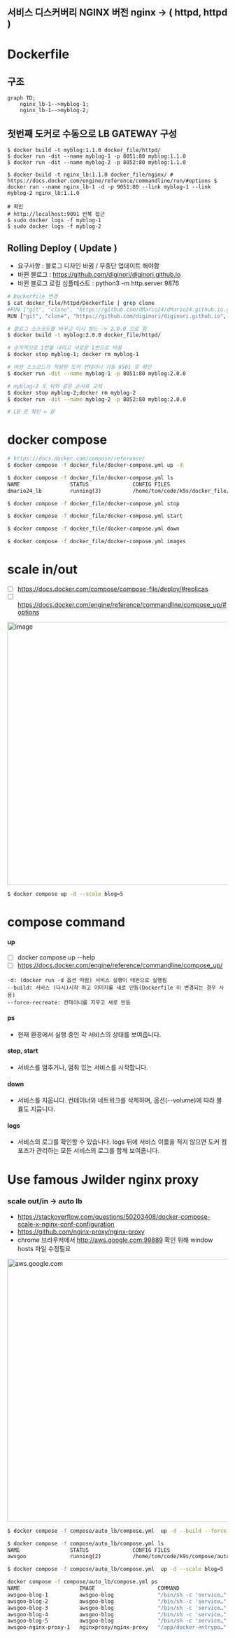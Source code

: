 ## 서비스 디스커버리 NGINX 버전 nginx -> ( httpd, httpd )

# Dockerfile

## 구조
```mermaid
graph TD;
    nginx_lb-1-->myblog-1;
    nginx_lb-1-->myblog-2;
```

## 첫번째 도커로 수동으로 LB GATEWAY 구성
```
$ docker build -t myblog:1.1.0 docker_file/httpd/
$ docker run -dit --name myblog-1 -p 8051:80 myblog:1.1.0
$ docker run -dit --name myblog-2 -p 8052:80 myblog:1.1.0

$ docker build -t nginx_lb:1.1.0 docker_file/nginx/ # https://docs.docker.com/engine/reference/commandline/run/#options $ docker run --name nginx_lb-1 -d -p 9051:80 --link myblog-1 --link myblog-2 nginx_lb:1.1.0

# 확인
# http://localhost:9091 반복 접근
$ sudo docker logs -f myblog-1
$ sudo docker logs -f myblog-2
```

## Rolling Deploy ( Update )
- 요구사항 : 블로그 디자인 바뀜 / 무중단 업데이트 해야함
- 바뀐 블로그 : https://github.com/diginori/diginori.github.io
- 바뀐 블로그 로컬 심플테스트 : python3 -m http.server 9876
```bash
# Dockerfile 변경
$ cat docker_file/httpd/Dockerfile | grep clone
#RUN ["git", "clone", "https://github.com/dMario24/dMario24.github.io.git", "/usr/local/apache2/app/blog"]
RUN ["git", "clone", "https://github.com/diginori/diginori.github.io", "/usr/local/apache2/app/blog"]

# 블로그 소스코드를 바꾸고 다시 빌드 -> 2.0.0 으로 함
$ docker build -t myblog:2.0.0 docker_file/httpd/

# 순차적으로 1번을 내리고 새로운 1번으로 바꿈
$ docker stop myblog-1; docker rm myblog-1

# 바뀐 소스코드가 적용된 도커 컨테이너 가동 8501 로 확인
$ docker run -dit --name myblog-1 -p 8051:80 myblog:2.0.0

# myblog-2 도 위와 같은 순서로 교체
$ docker stop myblog-2;docker rm myblog-2
$ docker run -dit --name myblog-2 -p 8052:80 myblog:2.0.0

# LB 로 확인 = 끝
```

# docker compose

```bash
# https://docs.docker.com/compose/reference/
$ docker compose -f docker_file/docker-compose.yml up -d

$ docker compose -f docker_file/docker-compose.yml ls
NAME                STATUS              CONFIG FILES
dmario24_lb         running(3)          /home/tom/code/k9s/docker_file/docker-compose.yml

$ docker compose -f docker_file/docker-compose.yml stop

$ docker compose -f docker_file/docker-compose.yml start

$ docker compose -f docker_file/docker-compose.yml down

$ docker compose -f docker_file/docker-compose.yml images
```

# scale in/out

- [ ] https://docs.docker.com/compose/compose-file/deploy/#replicas
- [ ] https://docs.docker.com/engine/reference/commandline/compose_up/#options

<img width="600" alt="image" src="https://github.com/log-diginori/log-diginori.github.io/assets/10396850/94d6101c-39e0-4abd-b299-448cc06e28f7">

```bash
$ docker compose up -d --scale blog=5
```

# compose command

#### up

- [ ] docker compose up --help
- [ ] https://docs.docker.com/engine/reference/commandline/compose_up/

```
-d: (docker run -d 옵션 처럼) 서비스 실행이 데몬으로 실행됨
--build: 서비스 (다시)시작 하고 이미지를 새로 만듬(Dockerfile 이 변경되는 경우 사용)
--force-recreate: 컨테이너를 지우고 새로 만듬
```

#### ps

- 현재 환경에서 실행 중인 각 서비스의 상태를 보여줍니다.

#### stop, start

- 서비스를 멈추거나, 멈춰 있는 서비스를 시작합니다.

#### down

- 서비스를 지웁니다. 컨테이너와 네트워크를 삭제하며, 옵션(--volume)에 따라 볼륨도 지웁니다.

#### logs

- 서비스의 로그를 확인할 수 있습니다. logs 뒤에 서비스 이름을 적지 않으면 도커 컴포즈가 관리하는 모든 서비스의 로그를 함께 보여줍니다.


# Use famous Jwilder nginx proxy
### scale out/in -> auto lb
- https://stackoverflow.com/questions/50203408/docker-compose-scale-x-nginx-conf-configuration
- https://github.com/nginx-proxy/nginx-proxy
- chrome 브라우저에서 http://aws.google.com:99889 확인 위해 window hosts 파일 수정필요

<img width="600" alt="aws.google.com" src="https://github.com/log-diginori/log-diginori.github.io/assets/10396850/b0c62eb0-00e3-4133-9201-bf1a2175e058">

``` bash
$ docker compose -f compose/auto_lb/compose.yml  up -d --build --force-recreate

$ docker compose -f compose/auto_lb/compose.yml ls                             
NAME                STATUS              CONFIG FILES
awsgoo              running(2)          /home/tom/code/k9s/compose/auto_lb/compose.yml

$ docker compose -f compose/auto_lb/compose.yml  up -d --scale blog=5

docker compose -f compose/auto_lb/compose.yml ps
NAME                   IMAGE                    COMMAND                  SERVICE             CREATED              STATUS              PORTS
awsgoo-blog-1          awsgoo-blog              "/bin/sh -c 'service…"   blog                About a minute ago   Up About a minute   80/tcp
awsgoo-blog-2          awsgoo-blog              "/bin/sh -c 'service…"   blog                19 seconds ago       Up 17 seconds       80/tcp
awsgoo-blog-3          awsgoo-blog              "/bin/sh -c 'service…"   blog                19 seconds ago       Up 16 seconds       80/tcp
awsgoo-blog-4          awsgoo-blog              "/bin/sh -c 'service…"   blog                19 seconds ago       Up 17 seconds       80/tcp
awsgoo-blog-5          awsgoo-blog              "/bin/sh -c 'service…"   blog                19 seconds ago       Up 16 seconds       80/tcp
awsgoo-nginx-proxy-1   nginxproxy/nginx-proxy   "/app/docker-entrypo…"   nginx-proxy         About a minute ago   Up About a minute   0.0.0.0:9889->80/tcp
```

